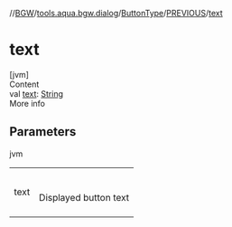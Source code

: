 //[BGW](../../../../index.md)/[tools.aqua.bgw.dialog](../../index.md)/[ButtonType](../index.md)/[PREVIOUS](index.md)/[text](text.md)



# text  
[jvm]  
Content  
val [text](text.md): [String](https://kotlinlang.org/api/latest/jvm/stdlib/kotlin/-string/index.html)  
More info  


## Parameters  
  
jvm  
  
| | |
|---|---|
| <a name="tools.aqua.bgw.dialog/ButtonType.PREVIOUS/text/#/PointingToDeclaration/"></a>text| <a name="tools.aqua.bgw.dialog/ButtonType.PREVIOUS/text/#/PointingToDeclaration/"></a><br><br>Displayed button text<br><br>|
  
  



